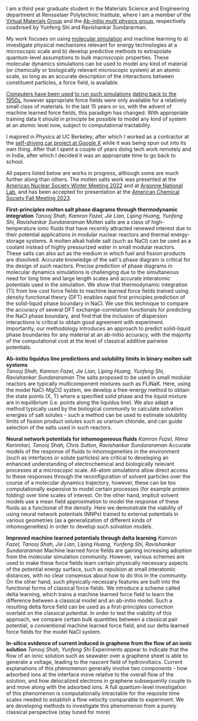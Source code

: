 

I am a third year graduate student in the Materials Science and Engineering department at Rensselaer Polytechnic Institute, where I am a member of the [Virtual Materials Group](https://mse.rpi.edu/people/faculty/yunfeng-shi) and the [Ab-initio multi physics group](http://abinitiomp.org/), respectively coadvised by Yunfeng Shi and Ravishankar Sundararman. 

My work focuses on using [molecular simulation](https://en.wikipedia.org/wiki/Molecular_dynamics) and machine learning to a) investigate physical mechanisms relevant for energy technologies at a microscopic scale and b) develop predictive methods to extrapolate quantum-level assumptions to bulk macroscopic properties. These molecular dynamics simulations can be used to model any kind of material (or chemically or biologically relevant microscopic system) at an atomic scale, so long as an accurate description of the interactions between constituent particles, a force field, is available.

[Computers have been used](https://pubs.aip.org/aip/jcp/article-abstract/31/2/459/1031509/Studies-in-Molecular-Dynamics-I-General-Method?redirectedFrom=fulltext) [to run such simulations](https://ui.adsabs.harvard.edu/abs/1960PhRv..120.1229G/abstract) [dating back to the 1950s](https://ui.adsabs.harvard.edu/abs/1964PhRv..136..405R/abstract), however appropriate force fields were only available for a relatively small class of materials. In the last 15 years or so, with the advent of machine learned force fields, this paradigm has changed. With appropriate training data it should in principle be possible to model any kind of system at an atomic level now, subject to computational tractability. 

I majored in Physics at UC Berkeley, after which I worked as a contractor at the [self-driving car project at Google X](https://waymo.com/) while it was being spun out into its own thing. After that I spent a couple of years doing tech work remotely and in India, after which I decided it was an appropriate time to go back to school.

All papers listed below are works in progress, although some are much further along than others. The molten salts work was presented at the [American Nuclear Society Winter Meeting 2022](https://www.ans.org/meetings/wm2022/session/view-1409/) and at [Argonne National Lab](https://www.anl.gov/our-history), and has been accepted for presentation at the [American Chemical Society Fall Meeting 2023](https://callforabstracts.acs.org/acsfall2023/I&EC). 


**First-principles molten salt phase diagrams through thermodynamic integration** 
*Tanooj Shah, Kamron Fazel, Jie Lian, Liping Huang, Yunfeng Shi, Ravishankar Sundararaman* 
Molten salts are a class of high-temperature ionic fluids that have recently attracted renewed interest due to their potential applications in modular nuclear reactors and thermal energy-storage systems. A molten alkali halide salt (such as NaCl) can be used as a coolant instead of highly pressurized water in small modular reactors. These salts can also act as the medium in which fuel and fission products are dissolved. Accurate knowledge of the salt's phase diagram is critical for the design of such reactors. Precise prediction of phase diagrams in molecular dynamics simulations is challenging due to the simultaneous need for long time and large length scales and accurate interatomic potentials used in the simulation. We show that thermodynamic integration (TI) from low cost force fields to machine learned force fields trained using density functional theory (DFT) enables rapid first principles prediction of the solid-liquid phase boundary in NaCl. We use this technique to compare the accuracy of several DFT exchange-correlation functionals for predicting the NaCl phase boundary, and find that the inclusion of dispersion interactions is critical to obtain good agreement with experiment. Importantly, our methodology introduces an approach to predict solid-liquid phase boundaries for any material at an ab-initio accuracy, with the majority of the computational cost at the level of classical additive pairwise potentials. 


**Ab-initio liquidus line predictions and solubility limits in binary molten salt systems**  
*Tanooj Shah, Kamron Fazel, Jie Lian, Liping Huang, Yunfeng Shi, Ravishankar Sundararaman* 
The salts proposed to be used in small modular reactors are typically multicomponent mixtures such as FLiNaK. Here, using the model NaCl-MgCl2 system, we develop a free-energy method to obtain the state points (X, T) where a specified solid phase and the liquid mixture are in equilibrium (i.e. points along the liquidus line). We also adapt a method typically used by the biological community to calculate solvation energies of salt solutes - such a method can be used to estimate solubility limits of fission product solutes such as uranium chloride, and can guide selection of the salts used in such reactors. 



**Neural network potentials for inhomogeneous fluids** 
*Kamron Fazel, Nima Karimitari, Tanooj Shah, Chris Sutton, Ravishankar Sundararaman* 
Accurate models of the response of fluids to inhomogeneities in the environment (such as interfaces or solute particles) are critical to developing an enhanced understanding of electrochemical and biologically relevant processes at a microscopic scale. All-atom simulations allow direct access to these responses through the reconfiguration of solvent particles over the course of a molecular dynamics trajectory, however, these can be too computationally expensive to model certain processes (for example protein folding) over time scales of interest. On the other hand, implicit solvent models use a mean field approximation to model the response of these fluids as a functional of the density. Here we demonstrate the viability of using neural network potentials (NNPs) trained to external potentials in various geometries (as a generalization of different kinds of inhomogeneities) in order to develop such solvation models. 


**Improved machine learned potentials through delta learning** 
*Kamron Fazel, Tanooj Shah, Jie Lian, Liping Huang, Yunfeng Shi, Ravishankar Sundararaman* 
Machine learned force fields are gaining increasing adoption from the molecular simulation community. However, various schemes are used to make these force fields learn certain physically necessary aspects of the potential energy surface, such as repulsion at small interatomic distances, with no clear consensus about how to do this in the community. On the other hand, such physically necessary features are built into the functional forms of classical force fields. We introduce a scheme called delta learning, which trains a machine learned force field to learn the difference between a classical model and an ab-initio model. Such a resulting delta force field can be used as a first-principles correction overlaid on the classical potential. In order to test the viability of this approach, we compare certain bulk quantities between a classical pair potential, a conventional machine learned force field, and our delta learned force fields for the model NaCl system.


**In-silico evidence of current induced in graphene from the flow of an ionic solution** 
*Tanooj Shah, Yunfeng Shi* 
Experiments appear to indicate that the flow of an ionic solution such as seawater over a graphene sheet is able to generate a voltage, leading to the nascent field of hydrovoltaics. Current explanations of this phenomenon generally involve two components - how adsorbed ions at the interface move relative to the overall flow of the solution, and how delocalized electrons in graphene subsequently couple to and move along with the adsorbed ions. A full quantum-level investigation of this phenomenon is computationally intractable for the requisite time scales needed to establish a flow velocity comparable to experiment. We are developing methods to investigate this phenomenon from a purely classical perspective (stay tuned for more)

